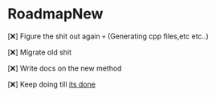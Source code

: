 # RoadmapNew

[❌] Figure the shit out again 💀 (Generating cpp files,etc etc..)

[❌] Migrate old shit

[❌] Write docs on the new method

[❌] Keep doing till [its done](https://github.com/Twig6943/GWGhidraNotes/blob/main/BreeMsgs/msgs/Message4.h)
